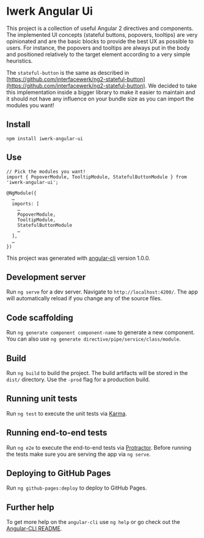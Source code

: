 # Iwerk Angular Ui

This project is a collection of useful Angular 2 directives and components. The implemented UI concepts (stateful buttons, popovers, tooltips) are very opinionated and are the basic blocks to provide the best UX as possible to users. For instance, the popovers and tooltips are always put in the body and positioned relatively to the target element according to a very simple heuristics.

The `stateful-button` is the same as described in [https://github.com/interfacewerk/ng2-stateful-button](https://github.com/interfacewerk/ng2-stateful-button). We decided to take this implementation inside a bigger library to make it easier to maintain and it should not have any influence on your bundle size as you can import the modules you want!

## Install

```
npm install iwerk-angular-ui
```

## Use

```
// Pick the modules you want!
import { PopoverModule, TooltipModule, StatefulButtonModule } from 'iwerk-angular-ui';

@NgModule({
  …
  imports: [
    …
    PopoverModule,
    TooltipModule,
    StatefulButtonModule
    …
  ],
  …
})
```

This project was generated with [angular-cli](https://github.com/angular/angular-cli) version 1.0.0.

## Development server
Run `ng serve` for a dev server. Navigate to `http://localhost:4200/`. The app will automatically reload if you change any of the source files.

## Code scaffolding

Run `ng generate component component-name` to generate a new component. You can also use `ng generate directive/pipe/service/class/module`.

## Build

Run `ng build` to build the project. The build artifacts will be stored in the `dist/` directory. Use the `-prod` flag for a production build.

## Running unit tests

Run `ng test` to execute the unit tests via [Karma](https://karma-runner.github.io).

## Running end-to-end tests

Run `ng e2e` to execute the end-to-end tests via [Protractor](http://www.protractortest.org/).
Before running the tests make sure you are serving the app via `ng serve`.

## Deploying to GitHub Pages

Run `ng github-pages:deploy` to deploy to GitHub Pages.

## Further help

To get more help on the `angular-cli` use `ng help` or go check out the [Angular-CLI README](https://github.com/angular/angular-cli/blob/master/README.md).
